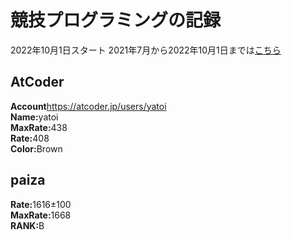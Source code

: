 # 競技プログラミングの記録

2022年10月1日スタート
2021年7月から2022年10月1日までは[こちら](https://github.com/sougo0811/CompetitiveProgramming)

## AtCoder
<b>Account</b>https://atcoder.jp/users/yatoi<br>
<b>Name:</b>yatoi<br>
<b>MaxRate:</b>438<br>
<b>Rate:</b>408<br>
<b>Color:</b>Brown<br>

## paiza
<b>Rate:</b>1616±100<br>
<b>MaxRate:</b>1668<br>
<b>RANK:</b>B<br>
